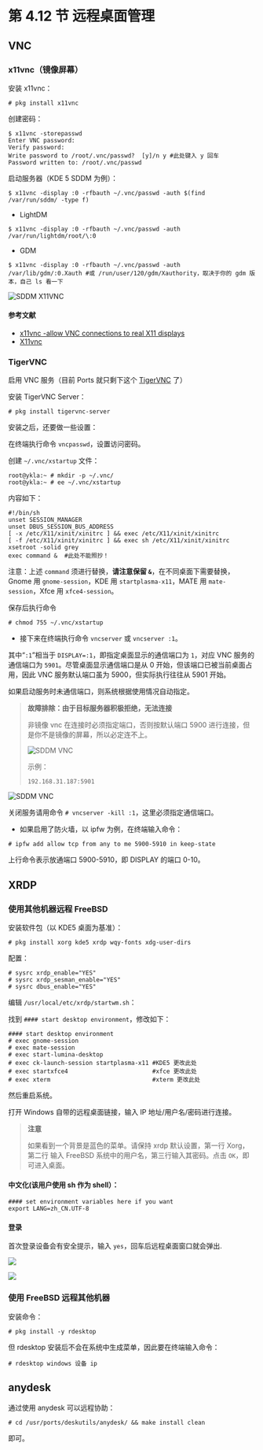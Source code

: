 # 第 4.12 节 远程桌面管理

## VNC

### x11vnc（镜像屏幕）


安装 x11vnc：

```
# pkg install x11vnc
```

创建密码：

```
$ x11vnc -storepasswd
Enter VNC password: 
Verify password:    
Write password to /root/.vnc/passwd?  [y]/n y #此处键入 y 回车
Password written to: /root/.vnc/passwd
```

启动服务器（KDE 5 SDDM 为例）：

```
$ x11vnc -display :0 -rfbauth ~/.vnc/passwd -auth $(find /var/run/sddm/ -type f)
```

- LightDM

```
$ x11vnc -display :0 -rfbauth ~/.vnc/passwd -auth /var/run/lightdm/root/\:0
```

- GDM

```
$ x11vnc -display :0 -rfbauth ~/.vnc/passwd -auth /var/lib/gdm/:0.Xauth #或 /run/user/120/gdm/Xauthority，取决于你的 gdm 版本，自己 ls 看一下
```

![SDDM X11VNC](../.gitbook/assets/x11vnc1.png)

#### 参考文献

- [x11vnc -allow VNC connections to real X11 displays](https://man.freebsd.org/cgi/man.cgi?query=x11vnc&sektion=&manpath=freebsd-release-ports)
- [X11vnc](https://wiki.archlinux.org/title/X11vnc)
  
### TigerVNC

启用 VNC 服务（目前 Ports 就只剩下这个 [TigerVNC](https://www.freshports.org/net/tigervnc-server/) 了）

安装 TigerVNC Server：

```shell-session
# pkg install tigervnc-server
```

安装之后，还要做一些设置：

在终端执行命令 `vncpasswd`，设置访问密码。

创建 `~/.vnc/xstartup` 文件：


```
root@ykla:~ # mkdir -p ~/.vnc/
root@ykla:~ # ee ~/.vnc/xstartup
```

内容如下：

```shell-session
#!/bin/sh
unset SESSION_MANAGER
unset DBUS_SESSION_BUS_ADDRESS
[ -x /etc/X11/xinit/xinitrc ] && exec /etc/X11/xinit/xinitrc
[ -f /etc/X11/xinit/xinitrc ] && exec sh /etc/X11/xinit/xinitrc
xsetroot -solid grey
exec command &  #此处不能照抄！
```

注意：上述 `command` 须进行替换，**请注意保留 `&`**，在不同桌面下需要替换，Gnome 用 `gnome-session`，KDE 用 `startplasma-x11`，MATE 用 `mate-session`，Xfce 用 `xfce4-session`。

保存后执行命令 

```
# chmod 755 ~/.vnc/xstartup
```

- 接下来在终端执行命令 `vncserver` 或 `vncserver :1`。

其中“`:1`”相当于 `DISPLAY=:1`，即指定桌面显示的通信端口为 `1`，对应 VNC 服务的通信端口为 `5901`。尽管桌面显示通信端口是从 0 开始，但该端口已被当前桌面占用，因此 VNC 服务默认端口虽为 5900，但实际执行往往从 5901 开始。

如果启动服务时未通信端口，则系统根据使用情况自动指定。


>**故障排除：由于目标服务器积极拒绝，无法连接**
>
>非镜像 vnc 在连接时必须指定端口，否则按默认端口 5900 进行连接，但是你不是镜像的屏幕，所以必定连不上。
>
>![SDDM VNC](../.gitbook/assets/vnc1.png)
>
>示例：
>```
>192.168.31.187:5901
>```

![SDDM VNC](../.gitbook/assets/vnc2.png)

关闭服务请用命令 `# vncserver -kill :1`，这里必须指定通信端口。

- 如果启用了防火墙，以 ipfw 为例，在终端输入命令：

```shell-session
# ipfw add allow tcp from any to me 5900-5910 in keep-state
```

上行命令表示放通端口 5900-5910，即 DISPLAY 的端口 0-10。


## XRDP

### 使用其他机器远程 FreeBSD

安装软件包（以 KDE5 桌面为基准）：

```shell-session
# pkg install xorg kde5 xrdp wqy-fonts xdg-user-dirs
```

配置：

```shell-session
# sysrc xrdp_enable="YES"
# sysrc xrdp_sesman_enable="YES"
# sysrc dbus_enable="YES"
```

编辑 `/usr/local/etc/xrdp/startwm.sh`：

找到 `#### start desktop environment`，修改如下：

```shell-session
#### start desktop environment
# exec gnome-session
# exec mate-session
# exec start-lumina-desktop
# exec ck-launch-session startplasma-x11 #KDE5 更改此处
# exec startxfce4                        #xfce 更改此处
# exec xterm                             #xterm 更改此处
```

然后重启系统。

打开 Windows 自带的远程桌面链接，输入 IP 地址/用户名/密码进行连接。

> **注意**
>
> 如果看到一个背景是蓝色的菜单。请保持 xrdp 默认设置，第一行 Xorg，第二行 输入 FreeBSD 系统中的用户名，第三行输入其密码。点击 `OK`，即可进入桌面。

#### 中文化(该用户使用 sh 作为 shell）：

```shell-session
#### set environment variables here if you want
export LANG=zh_CN.UTF-8
```

#### 登录

首次登录设备会有安全提示，输入 `yes`，回车后远程桌面窗口就会弹出.

![](../.gitbook/assets/kde1.png)

![](../.gitbook/assets/kde2.png)

### 使用 FreeBSD 远程其他机器

安装命令：

```shell-session
# pkg install -y rdesktop
```

但 rdesktop 安装后不会在系统中生成菜单，因此要在终端输入命令：

```shell-session
# rdesktop windows 设备 ip
```

## anydesk

通过使用 anydesk 可以远程协助：

```shell-session
# cd /usr/ports/deskutils/anydesk/ && make install clean
```

即可。

